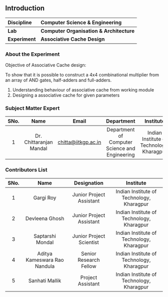 ## Introduction

<b>Discipline | <b>Computer Science & Engineering
:--|:--|
<b> Lab | <b> Computer Organisation & Architecture
<b> Experiment|     <b> Associative Cache Design

### About the Experiment 

Objective of Associative Cache design:

To show that it is possible to construct a 4x4 combinational multiplier from an array of AND gates, half-adders and full-adders.

1. Understanding behaviour of associative cache from working module
2. Designing a associative cache for given parameters

### Subject Matter Expert
| SNo. | Name | Email | Department | Institute | 
| :---: | :---: | :---: | :---: | :---: |
| 1 | Dr. Chittaranjan Mandal | chitta@iitkgp.ac.in | Department of Computer Science and Engineering | Indian Institute of Technology, Kharagpur

### Contributors List

| SNo. | Name | Designation | Institute | 
| :---: | :---: | :---: | :---: | 
| 1 | Gargi Roy | Junior Project Assistant | Indian Institute of Technology, Kharagpur
| 2 | Devleena Ghosh | Junior Project Assistant | Indian Institute of Technology, Kharagpur
| 3 | Saptarshi Mondal | Junior Project Scientist | Indian Institute of Technology, Kharagpur
| 4 | Aditya Kameswara Rao Nandula | Senior Research Fellow | Indian Institute of Technology, Kharagpur
| 5 | Sanhati Mallik | Project Assistant | Indian Institute of Technology, Kharagpur





